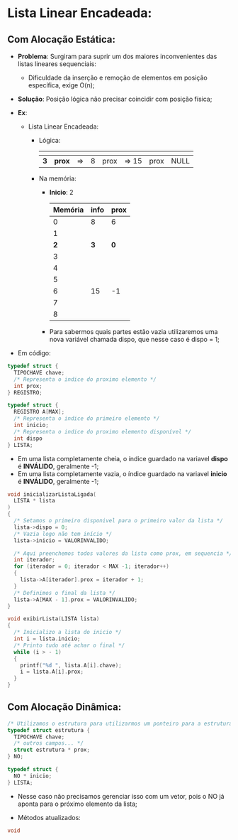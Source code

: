# Lista Linear Encadeada:

## Com Alocação Estática:
* __Problema__: Surgiram para suprir um dos maiores inconvenientes das listas lineares sequenciais:
  * Dificuldade da inserção e remoção de elementos em posição específica, exige O(n);
* __Solução__: Posição lógica não precisar coincidir com posição física;

* __Ex__:
  * Lista Linear Encadeada:
    
    * Lógica:

        <span> | <span> | <span> | <span> | <span> | <span> | <span> | <span>
        --- | --- | --- | --- | --- | --- |--- | --- |
        __3__ | __prox__ | => | 8 | prox | => 15 | prox | NULL 

    * Na memória:

      * __Inicio__: 2

        Memória | info | prox
        --- | --- | ---
        0 | 8 | 6
        1 |   | 
        __2__|__3__|__0__
        3 |   | 
        4 |   | 
        5 |   | 
        6 | 15| -1 
        7 |   | 
        8 |   | 

      * Para sabermos quais partes estão vazia utilizaremos uma nova variável chamada dispo, que nesse caso é dispo = 1;
* Em código:
```c
typedef struct {
  TIPOCHAVE chave;
  /* Representa o indice do proximo elemento */
  int prox;
} REGISTRO;
```
```c
typedef struct {
  REGISTRO A[MAX];
  /* Representa o indice do primeiro elemento */
  int inicio;
  /* Representa o indice do proximo elemento disponível */
  int dispo
} LISTA;
```

* Em uma lista completamente cheia, o índice guardado na variavel __dispo__ é __INVÁLIDO__, geralmente -1;
* Em uma lista completamente vazia, o índice guardado na variavel __inicio__ é __INVÁLIDO__, geralmente -1;

```c
void inicializarListaLigada(
  LISTA * lista
)
{
  /* Setamos o primeiro disponivel para o primeiro valor da lista */
  lista->dispo = 0;
  /* Vazia logo não tem início */
  lista->inicio = VALORINVALIDO;

  /* Aqui preenchemos todos valores da lista como prox, em sequencia */
  int iterador;
  for (iterador = 0; iterador < MAX -1; iterador++)
  {
    lista->A[iterador].prox = iterador + 1;
  }
  /* Definimos o final da lista */
  lista->A[MAX - 1].prox = VALORINVALIDO;
}
```

```c
void exibirLista(LISTA lista)
{
  /* Inicializo a lista do inicio */
  int i = lista.inicio;
  /* Printo tudo até achar o final */
  while (i > - 1)
  {
    printf("%d ", lista.A[i].chave);
    i = lista.A[i].prox;
  }
}
```

## Com Alocação Dinâmica:
```c
/* Utilizamos o estrutura para utilizarmos um ponteiro para a estrutura dentro da própria estrutura */
typedef struct estrutura {
  TIPOCHAVE chave;
  /* outros campos... */
  struct estrutura * prox;
} NO;
```
```c
typedef struct {
  NO * inicio;
} LISTA;
```
* Nesse caso não precisamos gerenciar isso com um vetor, pois o NO já aponta para o próximo elemento da lista;

* Métodos atualizados:

```c
void 
```
